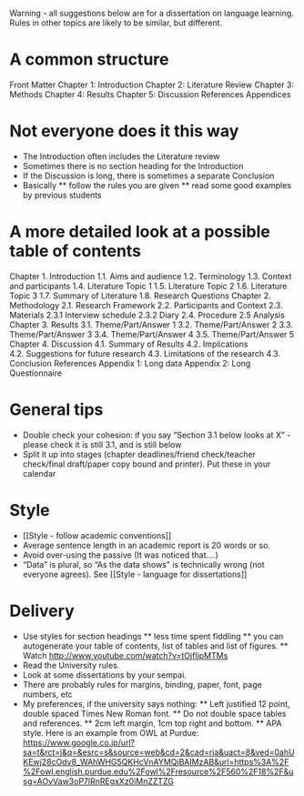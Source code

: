 Warning - all suggestions below are for a dissertation on language learning. Rules in other topics are likely to be similar, but different. 

# A common structure 
Front Matter
Chapter 1: Introduction
Chapter 2: Literature Review
Chapter 3: Methods
Chapter 4: Results
Chapter 5: Discussion
References
Appendices



# Not everyone does it this way
* The Introduction often includes the Literature review
* Sometimes there is no section heading for the Introduction
* If the Discussion is long, there is sometimes a separate Conclusion
* Basically
** follow the rules you are given
** read some good examples by previous students

# A more detailed look at a possible table of contents
Chapter 1. Introduction
1.1. Aims and audience
1.2. Terminology
1.3. Context and participants
1.4. Literature Topic 1
1.5. Literature Topic 2
1.6. Literature Topic 3
1.7. Summary of Literature
1.8. Research Questions	
Chapter 2. Methodology
2.1. Research Framework
2.2. Participants and Context
2.3. Materials
2.3.1 Interview schedule
2.3.2 Diary
2.4. Procedure
2.5   Analysis
Chapter 3. Results
3.1. Theme/Part/Answer 1
3.2. Theme/Part/Answer 2
3.3. Theme/Part/Answer 3
3.4. Theme/Part/Answer 4
3.5. Theme/Part/Answer 5
Chapter 4. Discussion
4.1. Summary of Results
4.2. Implications	
4.2. Suggestions for future research
4.3. Limitations of the research
4.3. Conclusion
References
Appendix 1: Long data
Appendix 2: Long Questionnaire 

# General tips
* Double check your cohesion: if you say “Section 3.1 below looks at X” - please check it is still 3.1, and is still below
* Split it up into stages (chapter deadlines/friend check/teacher check/final draft/paper copy bound and printer). Put these in your calendar

# Style
* [[Style - follow academic conventions]]
* Average sentence length in an academic report is 20 words or so.
* Avoid over-using the passive  (It was noticed that....)
* “Data” is plural, so “As the data shows" is technically wrong (not everyone agrees). 
See [[Style - language for dissertations]]


# Delivery
* Use styles for section headings
** less time spent fiddling
** you can autogenerate your table of contents, list of tables and list of figures. 
** Watch http://www.youtube.com/watch?v=tOjfIjpMTMs
* Read the University rules. 	
* Look at some dissertations by your sempai.  	
* There are probably rules for  margins, binding, paper, font, page numbers, etc
* My preferences, if the university says nothing:
** Left justified 12 point, double spaced Times New Roman font. 
** Do not double space tables and references.
** 2cm left margin, 1cm top right and bottom.
** APA style. Here is an example from OWL at Purdue: https://www.google.co.jp/url?sa=t&rct=j&q=&esrc=s&source=web&cd=2&cad=rja&uact=8&ved=0ahUKEwj28cOdv8_WAhWHG5QKHcVnAYMQjBAIMzAB&url=https%3A%2F%2Fowl.english.purdue.edu%2Fowl%2Fresource%2F560%2F18%2F&usg=AOvVaw3oP7lRnREgxXz0iMnZZTZG

